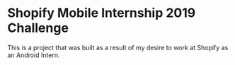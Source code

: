 # Shopify Mobile Internship 2019 Challenge
This is a project that was built as a result of my desire to work at Shopify as an Android Intern.
